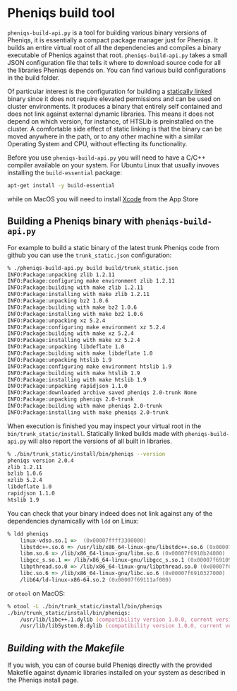 # Pheniqs build tool

`pheniqs-build-api.py` is a tool for building various binary versions of Pheniqs, it is essentially a compact package manager just for Pheniqs. It builds an entire virtual root of all the dependencies and compiles a binary executable of Pheniqs against that root. `pheniqs-build-api.py` takes a small JSON configuration file that tells it where to download source code for all the libraries Pheniqs depends on. You can find various build configurations in the build folder.

Of particular interest is the configuration for building a [statically linked](https://en.wikipedia.org/wiki/Static_library) binary since it does not require elevated permissions and can be used on cluster environments. It produces a binary that entirely self contained and does not link against external dynamic libraries. This means it does not depend on which version, for instance, of HTSLib is preinstalled on the cluster. A comfortable side effect of static linking is that the binary can be moved anywhere in the path, or to any other machine with a similar Operating System and CPU, without effecting its functionality.  

Before you use `pheniqs-build-api.py` you will need to have a C/C++ compiler available on your system. For Ubuntu Linux that usually invoves installing the `build-essential` package:

```zsh
apt-get install -y build-essential
```

while on MacOS you will need to install [Xcode](https://apps.apple.com/us/app/xcode/id497799835) from the App Store

## Building a Pheniqs binary with `pheniqs-build-api.py`

For example to build a static binary of the latest trunk Pheniqs code from github you can use the `trunk_static.json` configuration:

```zsh
% ./pheniqs-build-api.py build build/trunk_static.json
INFO:Package:unpacking zlib 1.2.11
INFO:Package:configuring make environment zlib 1.2.11
INFO:Package:building with make zlib 1.2.11
INFO:Package:installing with make zlib 1.2.11
INFO:Package:unpacking bz2 1.0.6
INFO:Package:building with make bz2 1.0.6
INFO:Package:installing with make bz2 1.0.6
INFO:Package:unpacking xz 5.2.4
INFO:Package:configuring make environment xz 5.2.4
INFO:Package:building with make xz 5.2.4
INFO:Package:installing with make xz 5.2.4
INFO:Package:unpacking libdeflate 1.0
INFO:Package:building with make libdeflate 1.0
INFO:Package:unpacking htslib 1.9
INFO:Package:configuring make environment htslib 1.9
INFO:Package:building with make htslib 1.9
INFO:Package:installing with make htslib 1.9
INFO:Package:unpacking rapidjson 1.1.0
INFO:Package:downloaded archive saved pheniqs 2.0-trunk None
INFO:Package:unpacking pheniqs 2.0-trunk
INFO:Package:building with make pheniqs 2.0-trunk
INFO:Package:installing with make pheniqs 2.0-trunk
```

When execution is finished you may inspect your virtual root in the `bin/trunk_static/install`. Statically linked builds made with `pheniqs-build-api.py` will also report the versions of all built in libraries.

```zsh
% ./bin/trunk_static/install/bin/pheniqs --version
pheniqs version 2.0.4
zlib 1.2.11
bzlib 1.0.6
xzlib 5.2.4
libdeflate 1.0
rapidjson 1.1.0
htslib 1.9
```

You can check that your binary indeed does not link against any of the dependencies dynamically with `ldd` on Linux:

```zsh
% ldd pheniqs
	linux-vdso.so.1 =>  (0x00007ffff3300000)
	libstdc++.so.6 => /usr/lib/x86_64-linux-gnu/libstdc++.so.6 (0x00007f6910e2d000)
	libm.so.6 => /lib/x86_64-linux-gnu/libm.so.6 (0x00007f6910b24000)
	libgcc_s.so.1 => /lib/x86_64-linux-gnu/libgcc_s.so.1 (0x00007f691090e000)
	libpthread.so.0 => /lib/x86_64-linux-gnu/libpthread.so.0 (0x00007f69106f1000)
	libc.so.6 => /lib/x86_64-linux-gnu/libc.so.6 (0x00007f6910327000)
	/lib64/ld-linux-x86-64.so.2 (0x00007f69111af000)
```

or `otool` on MacOS:

```zsh
% otool -L ./bin/trunk_static/install/bin/pheniqs
./bin/trunk_static/install/bin/pheniqs:
	/usr/lib/libc++.1.dylib (compatibility version 1.0.0, current version 400.9.4)
	/usr/lib/libSystem.B.dylib (compatibility version 1.0.0, current version 1252.200.5)
```

## *Building with the Makefile*
If you wish, you can of course build Pheniqs directly with the provided Makefile against dynamic libraries installed on your system as described in the Pheniqs install page.
